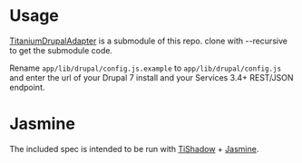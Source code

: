 # Usage

[TitaniumDrupalAdapter](https://github.com/jbeuckm/TitaniumDrupalAdapter) is a submodule of this repo. clone with --recursive to get the submodule code.

Rename `app/lib/drupal/config.js.example` to `app/lib/drupal/config.js` and enter the url of your Drupal 7 install and your Services 3.4+ REST/JSON endpoint.


# Jasmine

The included spec is intended to be run with [TiShadow](https://github.com/dbankier/TiShadow) + [Jasmine](http://pivotal.github.io/jasmine/). 


